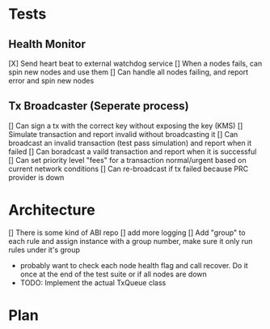 # Tests

## Health Monitor
[X] Send heart beat to external watchdog service
[] When a nodes fails, can spin new nodes and use them 
[] Can handle all nodes failing, and report error and spin new nodes

## Tx Broadcaster (Seperate process)
[] Can sign a tx with the correct key without exposing the key (KMS)
[] Simulate transaction and report invalid without broadcasting it
[] Can broadcast an invalid transaction (test pass simulation) and report when it failed
[] Can boradcast a vaild transaction and report when it is successful
[] Can set priority level "fees" for a transaction normal/urgent based on current network conditions
[] Can re-broadcast if tx failed because PRC provider is down

# Architecture
[] There is some kind of ABI repo
[] add more logging
[] Add "group" to each rule and assign instance with a group number, make sure it only run rules under it's group 

- probably want to check each node health flag and call recover. Do it once at the end of the test suite or if all nodes are down
- TODO: Implement the actual TxQueue class

# Plan 

